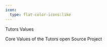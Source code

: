 ```yaml
---
icon: 
  type: flat-color-icons:like
---
```

Tutors Values

Core Values of the Tutors open Source Project